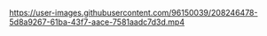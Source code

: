 
https://user-images.githubusercontent.com/96150039/208246478-5d8a9267-61ba-43f7-aace-7581aadc7d3d.mp4

